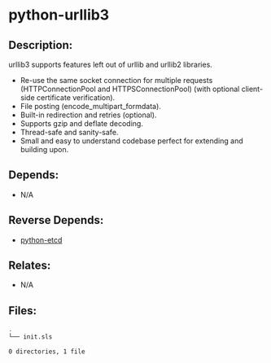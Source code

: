# python-urllib3

## Description:

urllib3 supports features left out of urllib and urllib2 libraries.

 - Re-use the same socket connection for multiple requests (HTTPConnectionPool
   and HTTPSConnectionPool) (with optional client-side certificate
   verification).
 - File posting (encode_multipart_formdata).
 - Built-in redirection and retries (optional).
 - Supports gzip and deflate decoding.
 - Thread-safe and sanity-safe.
 - Small and easy to understand codebase perfect for extending and
   building upon.

## Depends:

  -  N/A

## Reverse Depends:

  -  [python-etcd](salt/python-etcd)

## Relates:

  -  N/A

## Files:

```bash
.
└── init.sls

0 directories, 1 file
```
